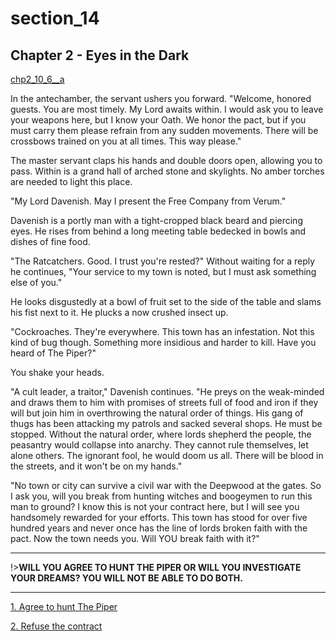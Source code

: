 
# section_14

## Chapter 2 - Eyes in the Dark

[chp2_10_6__a](../../decomp/app/src/main/res/raw/chp2_10_6__a.mp3 ':include :type=audio')

In the antechamber, the servant ushers you forward. "Welcome, honored guests. You are most timely. My Lord awaits within. I would ask you to leave your weapons here, but I know your Oath. We honor the pact, but if you must carry them please refrain from any sudden movements. There will be crossbows trained on you at all times. This way please."

The master servant claps his hands and double doors open, allowing you to pass. Within is a grand hall of arched stone and skylights. No amber torches are needed to light this place.

"My Lord Davenish. May I present the Free Company from Verum."

Davenish is a portly man with a tight-cropped black beard and piercing eyes. He rises from behind a long meeting table bedecked in bowls and dishes of fine food.

"The Ratcatchers. Good. I trust you're rested?" Without waiting for a reply he continues, "Your service to my town is noted, but I must ask something else of you."

He looks disgustedly at a bowl of fruit set to the side of the table and slams his fist next to it. He plucks a now crushed insect up.

"Cockroaches. They're everywhere. This town has an infestation. Not this kind of bug though. Something more insidious and harder to kill. Have you heard of The Piper?"

You shake your heads.

"A cult leader, a traitor," Davenish continues. "He preys on the weak-minded and draws them to him with promises of streets full of food and iron if they will but join him in overthrowing the natural order of things. His gang of thugs has been attacking my patrols and sacked several shops. He must be stopped. Without the natural order, where lords shepherd the people, the peasantry would collapse into anarchy. They cannot rule themselves, let alone others. The ignorant fool, he would doom us all. There will be blood in the streets, and it won't be on my hands."

"No town or city can survive a civil war with the Deepwood at the gates. So I ask you, will you break from hunting witches and boogeymen to run this man to ground? I know this is not your contract here, but I will see you handsomely rewarded for your efforts. This town has stood for over five hundred years and never once has the line of lords broken faith with the pact. Now the town needs you. Will YOU break faith with it?"

---

!>**WILL YOU AGREE TO HUNT THE PIPER OR WILL YOU INVESTIGATE YOUR DREAMS?  YOU WILL NOT BE ABLE TO DO BOTH.** 

---

[1. Agree to hunt The Piper](output/chapter2/section_22.md)

[2. Refuse the contract](output/chapter2/section_52.md)


